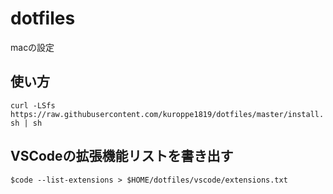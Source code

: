 # dotfiles

macの設定

## 使い方
```curl -LSfs https://raw.githubusercontent.com/kuroppe1819/dotfiles/master/install.sh | sh```

## VSCodeの拡張機能リストを書き出す
```$code --list-extensions > $HOME/dotfiles/vscode/extensions.txt```
